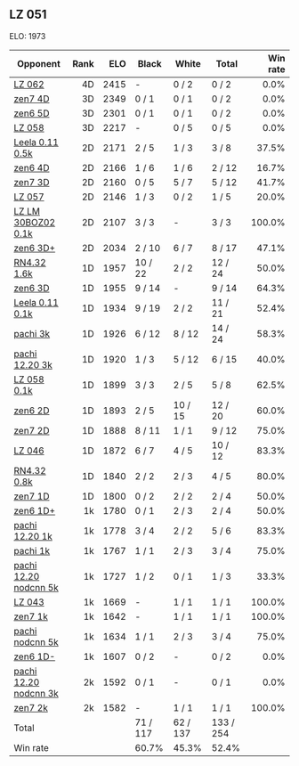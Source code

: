 ## LZ 051 ##

ELO: 1973

Opponent | Rank | ELO | Black | White | Total | Win rate
---------|-----:|----:|-------|-------|-------|-------:
[LZ 062](LZ%20062.md) | 4D | 2415 | - | 0 / 2 | 0 / 2 | 0.0%
[zen7 4D](zen7%204D.md) | 3D | 2349 | 0 / 1 | 0 / 1 | 0 / 2 | 0.0%
[zen6 5D](zen6%205D.md) | 3D | 2301 | 0 / 1 | 0 / 1 | 0 / 2 | 0.0%
[LZ 058](LZ%20058.md) | 3D | 2217 | - | 0 / 5 | 0 / 5 | 0.0%
[Leela 0.11 0.5k](Leela%200.11%200.5k.md) | 2D | 2171 | 2 / 5 | 1 / 3 | 3 / 8 | 37.5%
[zen6 4D](zen6%204D.md) | 2D | 2166 | 1 / 6 | 1 / 6 | 2 / 12 | 16.7%
[zen7 3D](zen7%203D.md) | 2D | 2160 | 0 / 5 | 5 / 7 | 5 / 12 | 41.7%
[LZ 057](LZ%20057.md) | 2D | 2146 | 1 / 3 | 0 / 2 | 1 / 5 | 20.0%
[LZ LM 30BOZ02 0.1k](LZ%20LM%2030BOZ02%200.1k.md) | 2D | 2107 | 3 / 3 | - | 3 / 3 | 100.0%
[zen6 3D+](zen6%203D+.md) | 2D | 2034 | 2 / 10 | 6 / 7 | 8 / 17 | 47.1%
[RN4.32 1.6k](RN4.32%201.6k.md) | 1D | 1957 | 10 / 22 | 2 / 2 | 12 / 24 | 50.0%
[zen6 3D](zen6%203D.md) | 1D | 1955 | 9 / 14 | - | 9 / 14 | 64.3%
[Leela 0.11 0.1k](Leela%200.11%200.1k.md) | 1D | 1934 | 9 / 19 | 2 / 2 | 11 / 21 | 52.4%
[pachi 3k](pachi%203k.md) | 1D | 1926 | 6 / 12 | 8 / 12 | 14 / 24 | 58.3%
[pachi 12.20 3k](pachi%2012.20%203k.md) | 1D | 1920 | 1 / 3 | 5 / 12 | 6 / 15 | 40.0%
[LZ 058 0.1k](LZ%20058%200.1k.md) | 1D | 1899 | 3 / 3 | 2 / 5 | 5 / 8 | 62.5%
[zen6 2D](zen6%202D.md) | 1D | 1893 | 2 / 5 | 10 / 15 | 12 / 20 | 60.0%
[zen7 2D](zen7%202D.md) | 1D | 1888 | 8 / 11 | 1 / 1 | 9 / 12 | 75.0%
[LZ 046](LZ%20046.md) | 1D | 1872 | 6 / 7 | 4 / 5 | 10 / 12 | 83.3%
[RN4.32 0.8k](RN4.32%200.8k.md) | 1D | 1840 | 2 / 2 | 2 / 3 | 4 / 5 | 80.0%
[zen7 1D](zen7%201D.md) | 1D | 1800 | 0 / 2 | 2 / 2 | 2 / 4 | 50.0%
[zen6 1D+](zen6%201D+.md) | 1k | 1780 | 0 / 1 | 2 / 3 | 2 / 4 | 50.0%
[pachi 12.20 1k](pachi%2012.20%201k.md) | 1k | 1778 | 3 / 4 | 2 / 2 | 5 / 6 | 83.3%
[pachi 1k](pachi%201k.md) | 1k | 1767 | 1 / 1 | 2 / 3 | 3 / 4 | 75.0%
[pachi 12.20 nodcnn 5k](pachi%2012.20%20nodcnn%205k.md) | 1k | 1727 | 1 / 2 | 0 / 1 | 1 / 3 | 33.3%
[LZ 043](LZ%20043.md) | 1k | 1669 | - | 1 / 1 | 1 / 1 | 100.0%
[zen7 1k](zen7%201k.md) | 1k | 1642 | - | 1 / 1 | 1 / 1 | 100.0%
[pachi nodcnn 5k](pachi%20nodcnn%205k.md) | 1k | 1634 | 1 / 1 | 2 / 3 | 3 / 4 | 75.0%
[zen6 1D-](zen6%201D-.md) | 1k | 1607 | 0 / 2 | - | 0 / 2 | 0.0%
[pachi 12.20 nodcnn 3k](pachi%2012.20%20nodcnn%203k.md) | 2k | 1592 | 0 / 1 | - | 0 / 1 | 0.0%
[zen7 2k](zen7%202k.md) | 2k | 1582 | - | 1 / 1 | 1 / 1 | 100.0%
Total | | | 71 / 117 | 62 / 137 | 133 / 254 | 
Win rate| | | 60.7% | 45.3% | 52.4% | 

